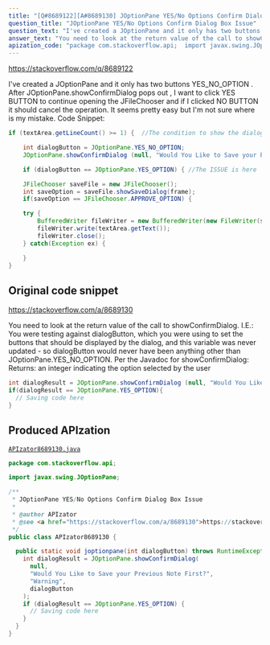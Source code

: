 ```yaml
---
title: "[Q#8689122][A#8689130] JOptionPane YES/No Options Confirm Dialog Box Issue"
question_title: "JOptionPane YES/No Options Confirm Dialog Box Issue"
question_text: "I've created a JOptionPane and it only has two buttons YES_NO_OPTION . After JOptionPane.showConfirmDialog pops out , I want to click YES BUTTON to continue opening the JFileChooser and if I clicked NO BUTTON it should cancel the operation. It seems pretty easy but I'm not sure where is my mistake. Code Snippet:"
answer_text: "You need to look at the return value of the call to showConfirmDialog.  I.E.: You were testing against dialogButton, which you were using to set the buttons that should be displayed by the dialog, and this variable was never updated - so dialogButton would never have been anything other than JOptionPane.YES_NO_OPTION. Per the Javadoc for showConfirmDialog: Returns: an integer indicating the option selected by the user"
apization_code: "package com.stackoverflow.api;  import javax.swing.JOptionPane;  /**  * JOptionPane YES/No Options Confirm Dialog Box Issue  *  * @author APIzator  * @see <a href=\"https://stackoverflow.com/a/8689130\">https://stackoverflow.com/a/8689130</a>  */ public class APIzator8689130 {    public static void joptionpane(int dialogButton) throws RuntimeException {     int dialogResult = JOptionPane.showConfirmDialog(       null,       \"Would You Like to Save your Previous Note First?\",       \"Warning\",       dialogButton     );     if (dialogResult == JOptionPane.YES_OPTION) {       // Saving code here     }   } }"
---
```


https://stackoverflow.com/q/8689122

I&#x27;ve created a JOptionPane and it only has two buttons YES_NO_OPTION .
After JOptionPane.showConfirmDialog pops out , I want to click YES BUTTON to continue opening the JFileChooser and if I clicked NO BUTTON it should cancel the operation.
It seems pretty easy but I&#x27;m not sure where is my mistake.
Code Snippet:


```java
if (textArea.getLineCount() >= 1) {  //The condition to show the dialog if there is text inside the textArea

    int dialogButton = JOptionPane.YES_NO_OPTION;
    JOptionPane.showConfirmDialog (null, "Would You Like to Save your Previous Note First?","Warning",dialogButton);

    if (dialogButton == JOptionPane.YES_OPTION) { //The ISSUE is here

    JFileChooser saveFile = new JFileChooser();
    int saveOption = saveFile.showSaveDialog(frame);
    if(saveOption == JFileChooser.APPROVE_OPTION) {

    try {
        BufferedWriter fileWriter = new BufferedWriter(new FileWriter(saveFile.getSelectedFile().getPath()));
        fileWriter.write(textArea.getText());
        fileWriter.close();
    } catch(Exception ex) {

    }
}
```


## Original code snippet

https://stackoverflow.com/a/8689130

You need to look at the return value of the call to showConfirmDialog.  I.E.:
You were testing against dialogButton, which you were using to set the buttons that should be displayed by the dialog, and this variable was never updated - so dialogButton would never have been anything other than JOptionPane.YES_NO_OPTION.
Per the Javadoc for showConfirmDialog:
Returns: an integer indicating the option selected by the user

```java
int dialogResult = JOptionPane.showConfirmDialog (null, "Would You Like to Save your Previous Note First?","Warning",dialogButton);
if(dialogResult == JOptionPane.YES_OPTION){
  // Saving code here
}
```

## Produced APIzation

[`APIzator8689130.java`](https://github.com/pasqualesalza/apization-temp-data/raw/master/apizations/java/APIzator8689130.java)

```java
package com.stackoverflow.api;

import javax.swing.JOptionPane;

/**
 * JOptionPane YES/No Options Confirm Dialog Box Issue
 *
 * @author APIzator
 * @see <a href="https://stackoverflow.com/a/8689130">https://stackoverflow.com/a/8689130</a>
 */
public class APIzator8689130 {

  public static void joptionpane(int dialogButton) throws RuntimeException {
    int dialogResult = JOptionPane.showConfirmDialog(
      null,
      "Would You Like to Save your Previous Note First?",
      "Warning",
      dialogButton
    );
    if (dialogResult == JOptionPane.YES_OPTION) {
      // Saving code here
    }
  }
}

```